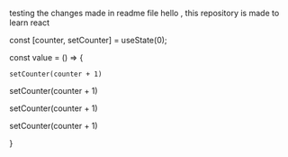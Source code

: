 testing the changes made in readme file
hello , this repository is made to learn react 

const [counter, setCounter] = useState(0);

const value = () => {

    setCounter(counter + 1)

setCounter(counter + 1)

setCounter(counter + 1)

setCounter(counter + 1)

}
